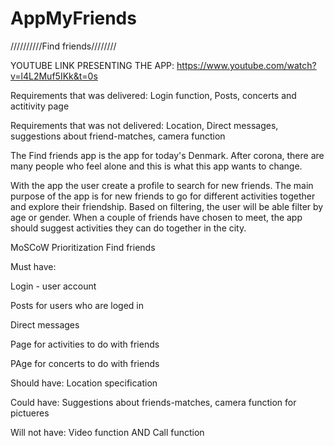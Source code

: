 # AppMyFriends

//////////Find friends////////

YOUTUBE LINK PRESENTING THE APP:
https://www.youtube.com/watch?v=l4L2Muf5IKk&t=0s 

Requirements that was delivered: Login function, Posts, concerts and actitivity page

Requirements that was not delivered: Location, Direct messages, suggestions about friend-matches, camera function



The Find friends app is the app for today's Denmark. After corona, there are many people who feel alone and this is what this app wants to change.

With the app the user create a profile to search for new friends. The main purpose of the app is for new friends to go for different activities together and explore their friendship. Based on filtering, the user will be able filter by age or gender. When a couple of friends have chosen to meet, the app should suggest activities they can do together in the city.



MoSCoW Prioritization Find friends

Must have:

Login - user account

Posts for users who are loged in

Direct messages

Page for activities to do with friends

PAge for concerts to do with friends

	
Should have: Location specification

Could have: Suggestions about friends-matches, camera function for pictueres

Will not have: Video function AND Call function
